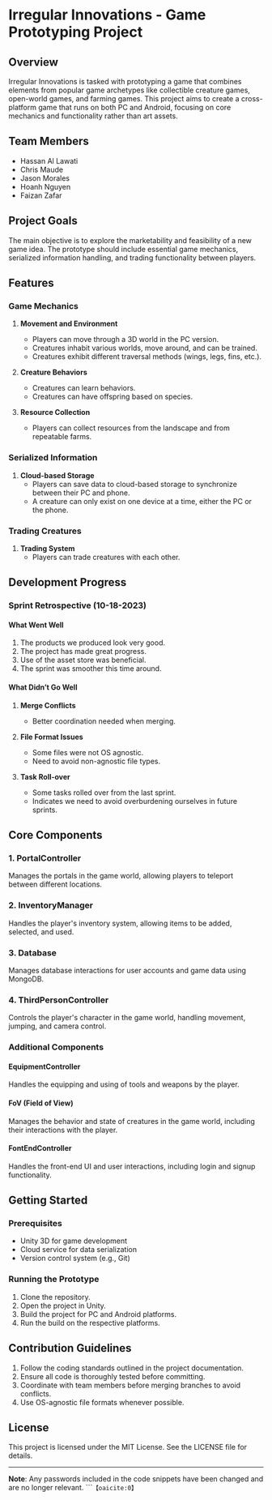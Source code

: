 # Irregular Innovations - Game Prototyping Project

## Overview

Irregular Innovations is tasked with prototyping a game that combines elements from popular game archetypes like collectible creature games, open-world games, and farming games. This project aims to create a cross-platform game that runs on both PC and Android, focusing on core mechanics and functionality rather than art assets.

## Team Members
- Hassan Al Lawati
- Chris Maude
- Jason Morales
- Hoanh Nguyen
- Faizan Zafar

## Project Goals

The main objective is to explore the marketability and feasibility of a new game idea. The prototype should include essential game mechanics, serialized information handling, and trading functionality between players.

## Features

### Game Mechanics
1. **Movement and Environment**
   - Players can move through a 3D world in the PC version.
   - Creatures inhabit various worlds, move around, and can be trained.
   - Creatures exhibit different traversal methods (wings, legs, fins, etc.).

2. **Creature Behaviors**
   - Creatures can learn behaviors.
   - Creatures can have offspring based on species.

3. **Resource Collection**
   - Players can collect resources from the landscape and from repeatable farms.

### Serialized Information
1. **Cloud-based Storage**
   - Players can save data to cloud-based storage to synchronize between their PC and phone.
   - A creature can only exist on one device at a time, either the PC or the phone.

### Trading Creatures
1. **Trading System**
   - Players can trade creatures with each other.

## Development Progress

### Sprint Retrospective (10-18-2023)

#### What Went Well
1. The products we produced look very good.
2. The project has made great progress.
3. Use of the asset store was beneficial.
4. The sprint was smoother this time around.

#### What Didn’t Go Well
1. **Merge Conflicts**
   - Better coordination needed when merging.

2. **File Format Issues**
   - Some files were not OS agnostic.
   - Need to avoid non-agnostic file types.

3. **Task Roll-over**
   - Some tasks rolled over from the last sprint.
   - Indicates we need to avoid overburdening ourselves in future sprints.

## Core Components

### 1. PortalController
Manages the portals in the game world, allowing players to teleport between different locations.

### 2. InventoryManager
Handles the player's inventory system, allowing items to be added, selected, and used.

### 3. Database
Manages database interactions for user accounts and game data using MongoDB.

### 4. ThirdPersonController
Controls the player's character in the game world, handling movement, jumping, and camera control.

### Additional Components

#### EquipmentController
Handles the equipping and using of tools and weapons by the player.

#### FoV (Field of View)
Manages the behavior and state of creatures in the game world, including their interactions with the player.

#### FontEndController
Handles the front-end UI and user interactions, including login and signup functionality.

## Getting Started

### Prerequisites
- Unity 3D for game development
- Cloud service for data serialization
- Version control system (e.g., Git)

### Running the Prototype
1. Clone the repository.
2. Open the project in Unity.
3. Build the project for PC and Android platforms.
4. Run the build on the respective platforms.

## Contribution Guidelines

1. Follow the coding standards outlined in the project documentation.
2. Ensure all code is thoroughly tested before committing.
3. Coordinate with team members before merging branches to avoid conflicts.
4. Use OS-agnostic file formats whenever possible.

## License

This project is licensed under the MIT License. See the LICENSE file for details.

---

**Note**: Any passwords included in the code snippets have been changed and are no longer relevant.
``` &#8203;``【oaicite:0】``&#8203;
